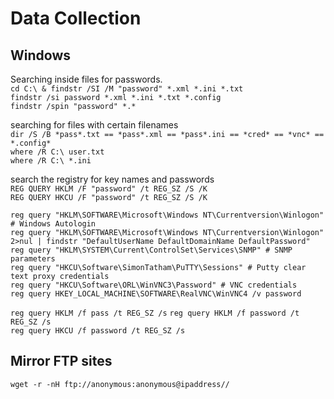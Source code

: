 # Data Collection  

## Windows  

Searching inside files for passwords.  
`cd C:\ & findstr /SI /M "password" *.xml *.ini *.txt`  
`findstr /si password *.xml *.ini *.txt *.config`  
`findstr /spin "password" *.*`  

searching for files with certain filenames  
`dir /S /B *pass*.txt == *pass*.xml == *pass*.ini == *cred* == *vnc* == *.config*`  
`where /R C:\ user.txt`  
`where /R C:\ *.ini`  

search the registry for key names and passwords  
`REG QUERY HKLM /F "password" /t REG_SZ /S /K`  
`REG QUERY HKCU /F "password" /t REG_SZ /S /K`  

`reg query "HKLM\SOFTWARE\Microsoft\Windows NT\Currentversion\Winlogon" # Windows Autologin`  
`reg query "HKLM\SOFTWARE\Microsoft\Windows NT\Currentversion\Winlogon" 2>nul | findstr "DefaultUserName DefaultDomainName DefaultPassword"`  
`reg query "HKLM\SYSTEM\Current\ControlSet\Services\SNMP" # SNMP parameters`  
`reg query "HKCU\Software\SimonTatham\PuTTY\Sessions" # Putty clear text proxy credentials`  
`reg query "HKCU\Software\ORL\WinVNC3\Password" # VNC credentials`  
`reg query HKEY_LOCAL_MACHINE\SOFTWARE\RealVNC\WinVNC4 /v password`  

`reg query HKLM /f pass /t REG_SZ /s`
`reg query HKLM /f password /t REG_SZ /s`   
`reg query HKCU /f password /t REG_SZ /s`  

## Mirror FTP sites  

`wget -r -nH ftp://anonymous:anonymous@ipaddress//`  
